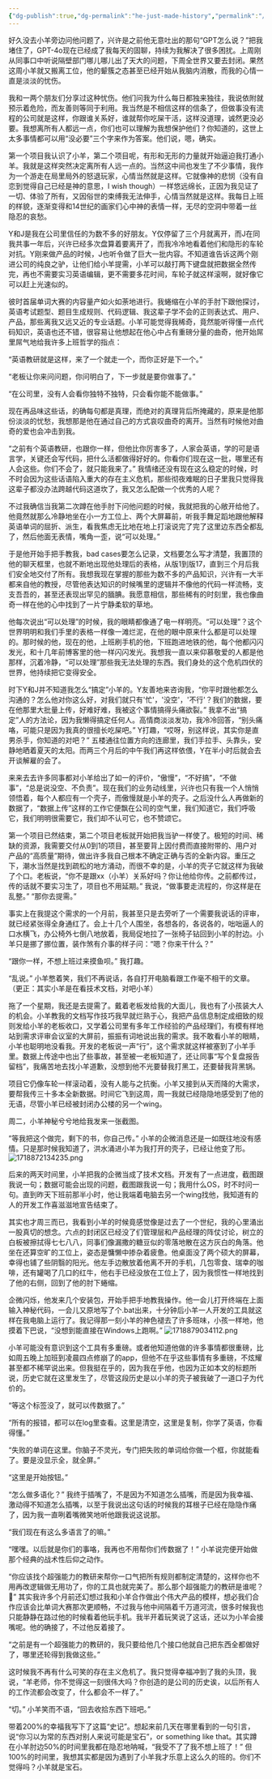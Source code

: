 ```yaml
---
{"dg-publish":true,"dg-permalink":"he-just-made-history","permalink":"/he-just-made-history/"}
---
```


好久没去小羊旁边问他问题了，兴许是之前他无意吐出的那句“GPT怎么说？”把我堵住了，GPT-4o现在已经成了我每天的固聊，持续为我解决了很多困扰。上周刚从同事口中听说隔壁部门哪儿哪儿出了天大的问题，下周全世界又要去封闭。果然这周小羊就又搬离工位，他的颦簇之态甚至已经开始从我脑内消散，而我的心情一直是淡淡的忧伤。

我和一两个朋友们分享过这种忧伤。他们问我为什么每日都独来独往，我说依附就预示着危险，而友善则等同于利用。我当然是不相信这样的信条了，但做事没有流程的公司就是这样，你跟谁关系好，谁就帮你吃屎干活，这样没道理，诚然更没必要。我想离所有人都远一点，你们也可以理解为我想保护他们？你知道的，这世上太多事情都可以用“没必要”三个字来作为答案。他们说，嗯，确实。

第一个项目我认识了小羊，第二个项目呢，有形和无形的力量就开始逼迫我打通小羊。我就是这样突然决定离所有人远一点的。当然这中间也发生了不少事情，我作为一个游走在局里局外的怒退玩家，心情当然就是这样。它就像神的悲悯（没有自恋到觉得自己已经是神的意思，I wish though）一样悠远绵长，正因为我见证了一切、体验了所有，又因俗世的束缚我无法伸手，心情当然就是这样。我每日上班的样貌，逐渐变得和14世纪的画家们心中神的表情一样，无尽的空洞中带着一丝隐忍的哀愁。

Y和J是我在公司里信任的为数不多的好朋友。Y仅停留了三个月就离开，而J在同我共事一年后，兴许已经多次盘算着要离开了，而我冷冷地看着他们和隐形的车轮对抗。Y刚来做产品的时候，J也听令做了巨大一批内容。不知道谁告诉这两个刚进公司的纯良之驴，让他们给小羊提需，小羊可以敲打两下键盘就把数据全然传完，再也不需要实习英语编辑，更不需要多花时间，车轮子就这样滚啊，就好像它可以赶上光速似的。

彼时首届单词大赛的内容量产如火如荼地进行。我蜷缩在小羊的手肘下跟他探讨，英语考试题型、题目生成规则、代码逻辑、我这辈子学不会的正则表达式、用户、产品，那些离我又远又近的专业话题。小羊可能觉得我稀奇，竟然能听得懂一点代码知识，英语也还不错，很容易让他想起在他心中占有重磅分量的曲奇，他开始屌里屌气地给我许多上班哲学的指点：

“英语教研就是这样，来了一个就走一个，而你正好是下一个。”

“老板让你来问问题，你问明白了，下一步就是要你做事了。”

“在公司里，没有人会看你独特不独特，只会看你能不能做事。”

现在再品味这些话，的确每句都是真理，而绝对的真理背后所掩藏的，原来是他那份淡淡的忧愁，我想那是他在通过自己的方式哀叹曲奇的离开。当然有时候他对曲奇的爱也会冲击到我。

“之前有个英语教研，也跟你一样，但他比你厉害多了，人家会英语，学的可是语言学，关键还会写代码，把什么活都做得好好的。你看你们现在这一批，哪里还有人会这些。你们不会了，就只能我来了。”  我情绪还没有现在这么稳定的时候，时不时会因为这些话语陷入重大的存在主义危机，那些彻夜难眠的日子里我只觉得我这辈子都没办法跨越代码这道坎了，我又怎么配做一个优秀的人呢？

不过我确信当我第二次蹲在他手肘下问他问题的时候，我就把我的心敞开给他了。他竟然就那么冷静地坐在小一方工位上、两个大屏幕前，听我手舞足蹈地跟他解释英语单词的屈折、派生，看我焦虑无比地在地上打滚说完了完了这里边东西全都乱了，然后他面无表情，嘴角一歪，说“可以处理。” 

于是他开始手把手教我，bad cases要怎么记录，文档要怎么写才清楚，我置顶的他的聊天框里，也就不断地出现他处理后的表格，从版1到版17，直到三个月后我们安全地交付了所有。我想我现在掌握的那些为数不多的产品知识，兴许有一大半都来自他的教授，尽管他表达知识的时候嘴里的逻辑并不像他的代码一样流畅，支支吾吾的，甚至还表现出罕见的腼腆。我愿意相信，那些稀有的时刻里，我也像曲奇一样在他的心中找到了一片宁静柔软的草地。

他每次说出“可以处理”的时候，我的眼睛都像通了电一样明亮。“可以处理”？这个世界明明和我们手里的表格一样像一滩烂泥，在他的眼中原来什么都是可以处理的。那时候的他，现在的他，上班刷手机的他，下班跑进地铁的他，每个他都闪闪发光，和十几年前博客里的他一样闪闪发光。我想我一直以来仰慕敬爱的人都是他那样，沉着冷静，“可以处理”那些我无法处理的东西。我们身处的这个危机四伏的世界，他持续把它变得安全。

时下Y和J并不知道我怎么“搞定”小羊的。Y友善地来咨询我，“你平时跟他都怎么沟通的？怎么他对你这么好，对我们就只有'忙'，'没空'，'不行'？我们的数据，要在他那里大批量上传，好难好难，我被这个事情搞得头痛欲裂。” 我拿不出“搞定”人的方法论，因为我懒得搞定任何人。高情商淡淡发功，我冷冷回答，“别头痛咯，可能只是因为我真的很擅长吃屎吧。” Y打趣，“哎呀，别这样说，其实你是直男杀手，你知道的对吧？” 五楼通往位置方向的连廊里，我们手拉手、头靠头，安静地晒着夏天的太阳。而两三个月后的中午我们再这样依偎，Y在半小时后就会去开谈解雇的会了。

来来去去许多同事都对小羊给出了如一的评价，“傲慢”，“不好搞”，“不做事”，“总是说没空、不负责”。现在我们的业务动线里，兴许也只有我一个人悄悄领悟着，每个人都应有一个壳子，而傲慢就是小羊的壳子。之后没什么人再做新的数据了，“数据上传”这样的工作它便飘在公司的空气里，我们知道它，我们呼吸它，我们明明很需要它，我们却不认可它，也不赞颂它。

第一个项目已然结束，第二个项目老板就开始把我当驴一样使了。极短的时间、稀缺的资源，我需要交付从0到1的项目，甚至要背上因付费而直接附带的、用户对产品的“高质量”期待，做出许多我自己根本不确定正确与否的全新内容。重压之下，潮水当然是找到疏松的地方涌动，而很不幸的是，小羊的壳子它就这样为我破了个口。老板说，“你不是跟xx（小羊）关系好吗？你让他给你传。之前都传过，传的话就不要实习生了，项目也不用延期。” 我说，“做事要走流程的，你这样是在乱整。” “那你去提需。”

事实上在我提这个需求的一个月前，我甚至只是去旁听了一个需要我说话的评审，就已经紧张得全身通红了。会上十几个人围坐，各想各的，各说各的，咄咄逼人的口水横飞，办公椅外七倒八地放着，我局促地拉了一张椅子钻回到小羊的肘边。小羊只是挪了挪位置，装作煞有介事的样子问：“嗯？你来干什么？”

“跟你一样，不想上班过来摸鱼呗。” 我打趣。

“乱说。” 小羊憋着笑，我们不再说话，各自打开电脑看跟工作毫不相干的文章。（更正：其实小羊是在看技术文档，对吧小羊）

拖了一个星期，我还是去提需了。戴着老板发给我的大面儿，我也有了小孩装大人的机会。小羊教我的文档写作技巧我早就烂熟于心，我把产品信息制定成细致的规则发给小羊的老板收口，又学着公司里有多年工作经验的产品经理们，有模有样地站到需求评审会议室的大屏前，振振有词地说出我的需求。我不敢看小羊的眼睛，小羊也聪明地没看我。开发的老板说一声“行”，这个需求就这样被塞到了小羊手里。数据上传途中也出了些事故，甚至被一老板知道了，还让同事“写个复盘报告留档”，我痛苦地去找小羊道歉，没想到他不光要替我打黑工，还要替我背黑锅。

项目它仍像车轮一样滚动着，没有人能与之抗衡。小羊又接到从天而降的大需求，要帮我传三十多本全新数据。时间它飞到这周，周一我就已经隐隐地感受到了他的无语，尽管小羊已经被封闭办公楼的另一个wing。

周二，小羊神秘兮兮地给我发来一张截图。

”等我把这个做完，剩下的书，你自己传。” 小羊的企微消息还是一如既往地没有感情。只是那时候我知道了，洪水涌进小羊为我打开的壳子，已经让他变了形。
![1718872134235.png](/img/user/1718872134235.png)

后来的两天时间里，小羊把我的企微当成了技术文档。开发有了一点进度，截图跟我说一句；数据可能会出现的问题，截图跟我说一句；我用什么OS，时不时问一句。直到昨天下班前那半小时，他让我端着电脑去另一个wing找他，我知道有的人的开发工作喜滋滋地宣告结束了。

其实也才周三而已，我看到小羊的时候竟感觉像是过去了一个世纪，我的心里涌出一股真切的想念。六点的封闭区已经没了们管理层和产品经理的阵仗讨论，树立的白板被擦拭得七七八八，同事们像漏撒的糖豆似的零落地散在这方灰白的角落。他坐在还算空旷的工位上，姿态是慵懒中掺杂着疲惫。他桌面没了两个硕大的屏幕，幸得也铺了些阴翳的阳光。他左手边散放着他离不开的手机，几包零食、瑞幸的咖啡，还有罐喝了几口的红牛，他右手已经没放在工位上了，因为我惯性一样地找到了他的右侧，回到了他的肘下蜷缩。

企微闪烁，他发来几个安装包，开始手把手地教我操作。他一会儿打开终端在上面输入神秘代码，一会儿又原地写了个.bat出来，十分钟后小羊一人开发的工具就这样在我电脑上运行了。我记得那一刻小羊的神色褪去了许多班味，小孩一样地，他摸着下巴说，“没想到能直接在Windows上跑啊。”
![1718879034112.png](/img/user/1718879034112.png)

小羊可能没有意识到这个工具有多重磅。或者他知道他做的许多事情都很重磅，比如周五晚上加班到凌晨四点修崩了的app，但他不在乎这些事情有多重磅，不炫耀甚至都不稀罕说出来。但我挺在乎的，因为我在乎他，也因为正如本文的标题所说，历史它就在这里发生了，尽管这段历史是以小羊的壳子被我破了一道口子为代价的。

“等这个标签没了，就可以传数据了。”

“所有的报错，都可以在log里查看。这里是清空，这里是复制，你学了英语，你看得懂。”

“失败的单词在这里。你脑子不灵光，专门把失败的单词给你做一个框，你就能看了。要是没显示全，就全屏。”

“这里是开始按钮。”

“怎么做多语化？” 我终于插嘴了，不是因为不知道怎么插嘴，而是因为我幸福、激动得不知道怎么插嘴，以至于我说出这句话的时候我的耳根子已经在隐隐作痛了，因为我一直咧着嘴微笑地听他跟我说这说那。

“我们现在有这么多语言了的嘛。”

“嘿嘿。以后就是你们的事咯，我再也不用帮你们传数据了！” 小羊说完便开始做那个经典的战术性后仰之动作。

“你应该找个超强能力的教研来帮你一口气把所有规则都制定清楚的，这样你也不用再改逻辑做无用功了，你的工具也就完美了。那么那个超强能力的教研是谁呢？👀” 其实我许多个月前还幻想过我和小羊合作做出个伟大产品的模样，想必我们合作应该会比单词大赛那次更顺畅，不过我与他中间隔着千万道河流，很多时候我也只能静静在路过他的时候看着他玩手机。我半开着玩笑说了这话，还以为小羊会接嘴呢。他的确接了，不过他反着接了。

“之前是有一个超强能力的教研的，我只要给他几个接口他就自己把东西全都做好了，哪里还轮得到我做这些。”

这时候我不再有什么可笑的存在主义危机了。我只觉得幸福冲到了我的头顶，我说，“羊老师，你不觉得这一刻很伟大吗？你创造的是公司的历史诶，以后所有人的工作流都会改变了，什么都会不一样了。”

“切。” 小羊笑而不语，“回去收拾东西下班吧。”

带着200%的幸福我写下了这篇“史记”。想起来前几天在哪里看到的一句引言，说“你习以为常的东西对别人来说可能是宝石”，or something like that。其实蹲在小羊肘边50%的时间里我都在隐忍地呐喊，“我受不了了我不想上班了！” 但100%的时间里，我想其实都是因为遇到了小羊我才乐意上这么久的班的。你们不觉得吗？小羊就是宝石。